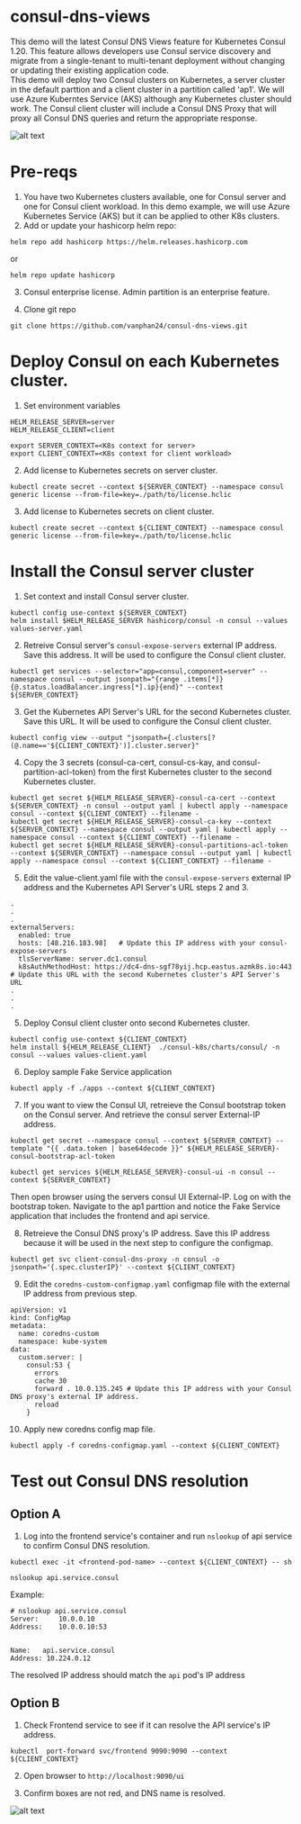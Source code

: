 # consul-dns-views

This demo will the latest Consul DNS Views feature for Kubernetes Consul 1.20. This feature allows developers use Consul service discovery and migrate from a single-tenant to multi-tenant deployment without changing or updating their existing application code.  
This demo will deploy two Consul clusters on Kubernetes, a server cluster in the default parttion and a client cluster in a partition called 'ap1'. We will use Azure Kuberntes Service (AKS) although any Kubernetes cluster should work.
The Consul client cluster will include a Consul DNS Proxy that will proxy all Consul DNS queries and return the appropriate response. 


![alt text](https://github.com/vanphan24/cluster-peering-demo/blob/main/images/Screen%20Shot%202022-08-18%20at%2010.40.40%20AM.png "Cluster Peering Demo")

# Pre-reqs

1. You have two Kubernetes clusters available, one for Consul server and one for Consul client workload. In this demo example, we will use Azure Kubernetes Service (AKS) but it can be applied to other K8s clusters.
2. Add or update your hashicorp helm repo:

```
helm repo add hashicorp https://helm.releases.hashicorp.com
```
or
```
helm repo update hashicorp
```
3. Consul enterprise license. Admin partition is an enterprise feature.
  
4. Clone git repo
```
git clone https://github.com/vanphan24/consul-dns-views.git
```
  
# Deploy Consul on each Kubernetes cluster.

1. Set environment variables
```
HELM_RELEASE_SERVER=server
HELM_RELEASE_CLIENT=client

export SERVER_CONTEXT=<K8s context for server>
export CLIENT_CONTEXT=<K8s context for client workload>
```

2. Add license to Kubernetes secrets on server cluster.
```
kubectl create secret --context ${SERVER_CONTEXT} --namespace consul generic license --from-file=key=./path/to/license.hclic
```

3. Add license to Kubernetes secrets on client cluster.
```
kubectl create secret --context ${CLIENT_CONTEXT} --namespace consul generic license --from-file=key=./path/to/license.hclic
```

# Install the Consul server cluster

1. Set context and install Consul server cluster.

```
kubectl config use-context ${SERVER_CONTEXT}
helm install $HELM_RELEASE_SERVER hashicorp/consul -n consul --values values-server.yaml
```
2. Retreive Consul server's `consul-expose-servers` external IP address. Save this address. It will be used to configure the Consul client cluster.
```
kubectl get services --selector="app=consul,component=server" --namespace consul --output jsonpath="{range .items[*]}{@.status.loadBalancer.ingress[*].ip}{end}" --context ${SERVER_CONTEXT}
```

3. Get the Kubernetes API Server's URL for the second Kubernetes cluster. Save this URL. It will be used to configure the Consul client cluster.
```
kubectl config view --output "jsonpath={.clusters[?(@.name=='${CLIENT_CONTEXT}')].cluster.server}"
```
4.  Copy the 3 secrets (consul-ca-cert, consul-cs-kay, and consul-partition-acl-token) from the first Kubernetes cluster to the second Kubernetes cluster.
```
kubectl get secret ${HELM_RELEASE_SERVER}-consul-ca-cert --context ${SERVER_CONTEXT} -n consul --output yaml | kubectl apply --namespace consul --context ${CLIENT_CONTEXT} --filename -
kubectl get secret ${HELM_RELEASE_SERVER}-consul-ca-key --context ${SERVER_CONTEXT} --namespace consul --output yaml | kubectl apply --namespace consul --context ${CLIENT_CONTEXT} --filename -
kubectl get secret ${HELM_RELEASE_SERVER}-consul-partitions-acl-token --context ${SERVER_CONTEXT} --namespace consul --output yaml | kubectl apply --namespace consul --context ${CLIENT_CONTEXT} --filename -
```

5. Edit the value-client.yaml file with the `consul-expose-servers` external IP address and the Kubernetes API Server's URL steps 2 and 3.

```
.
.
.
externalServers:
  enabled: true
  hosts: [48.216.183.98]   # Update this IP address with your consul-expose-servers
  tlsServerName: server.dc1.consul
  k8sAuthMethodHost: https://dc4-dns-sgf78yij.hcp.eastus.azmk8s.io:443  # Update this URL with the second Kubernetes cluster's API Server's URL 
.
.
.

```

5. Deploy Consul client cluster onto second Kubernetes cluster.
```
kubectl config use-context ${CLIENT_CONTEXT}
helm install ${HELM_RELEASE_CLIENT}  ./consul-k8s/charts/consul/ -n consul --values values-client.yaml
```

6. Deploy sample Fake Service application
```
kubectl apply -f ./apps --context ${CLIENT_CONTEXT}
```

7.  If you want to view the Consul UI, retreieve the Consul bootstrap token on the Consul server. And retrieve the consul server External-IP address. 
```
kubectl get secret --namespace consul --context ${SERVER_CONTEXT} --template "{{ .data.token | base64decode }}" ${HELM_RELEASE_SERVER}-consul-bootstrap-acl-token
```
```
kubectl get services ${HELM_RELEASE_SERVER}-consul-ui -n consul --context ${SERVER_CONTEXT}
```
Then open browser using the servers consul UI External-IP. Log on with the bootstrap token. Navigate to the ap1 parttion and notice the Fake Service application that includes the frontend and api service.

8. Retreieve the Consul DNS proxy's IP address. Save this IP address because it will be used in the next step to configure the configmap.

```
kubectl get svc client-consul-dns-proxy -n consul -o jsonpath='{.spec.clusterIP}' --context ${CLIENT_CONTEXT}
```

9. Edit the `coredns-custom-configmap.yaml` configmap file with the external IP address from previous step.

```
apiVersion: v1
kind: ConfigMap
metadata:
  name: coredns-custom
  namespace: kube-system
data:
  custom.server: |
    consul:53 {
      errors
      cache 30
      forward . 10.0.135.245 # Update this IP address with your Consul DNS proxy's external IP address.
      reload
    }
```

10. Apply new coredns config map file.

```
kubectl apply -f coredns-configmap.yaml --context ${CLIENT_CONTEXT}
```

# Test out Consul DNS resolution

## Option A

1. Log into the frontend service's container and run `nslookup` of api service to confirm Consul DNS resolution.

```
kubectl exec -it <frontend-pod-name> --context ${CLIENT_CONTEXT} -- sh
```
```
nslookup api.service.consul
```
Example:
```
# nslookup api.service.consul
Server:		10.0.0.10
Address:	10.0.0.10:53


Name:	api.service.consul
Address: 10.224.0.12
```
 
The resolved IP address should match the `api` pod's IP address


## Option B

1. Check Frontend service to see if it can resolve the API service's IP address.

```
kubectl  port-forward svc/frontend 9090:9090 --context ${CLIENT_CONTEXT}
```

2. Open browser to `http://localhost:9090/ui`

3. Confirm boxes are not red, and DNS name is resolved.

![alt text](https://github.com/vanphan24/consul-dns-views/blob/main/images/dns-views-fake-service.png)

